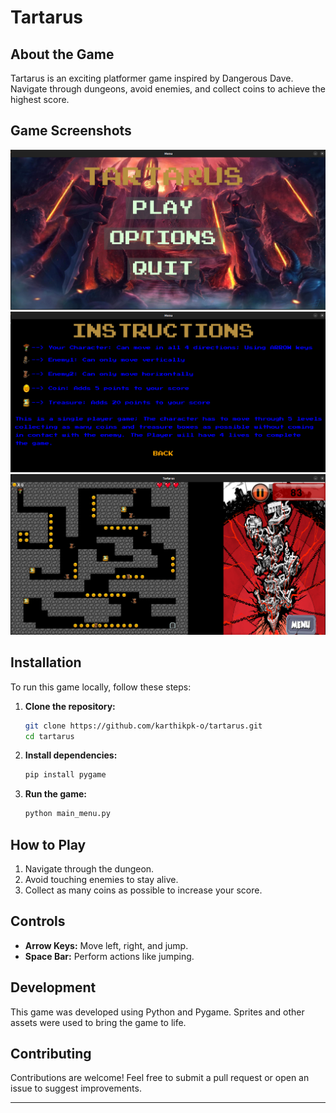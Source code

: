 # Tartarus

## About the Game
Tartarus is an exciting platformer game inspired by Dangerous Dave. Navigate through dungeons, avoid enemies, and collect coins to achieve the highest score.

## Game Screenshots
![Screenshot 1](./assets/preview/main_menu.png)
![Screenshot 2](./assets/preview/instructions.png)
![Screenshot 3](./assets/preview/game.png)

## Installation
To run this game locally, follow these steps:

1. **Clone the repository:**
    ```bash
    git clone https://github.com/karthikpk-o/tartarus.git
    cd tartarus
    ```

2. **Install dependencies:**
    ```bash
    pip install pygame
    ```

3. **Run the game:**
    ```bash
    python main_menu.py
    ```

## How to Play
1. Navigate through the dungeon.
2. Avoid touching enemies to stay alive.
3. Collect as many coins as possible to increase your score.

## Controls
- **Arrow Keys:** Move left, right, and jump.
- **Space Bar:** Perform actions like jumping.

## Development
This game was developed using Python and Pygame. Sprites and other assets were used to bring the game to life.

## Contributing
Contributions are welcome! Feel free to submit a pull request or open an issue to suggest improvements.

---
